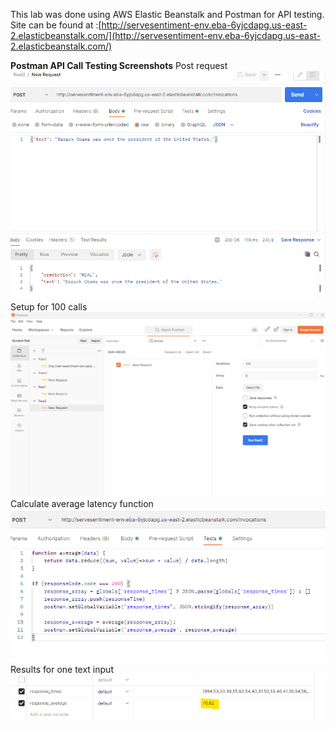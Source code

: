 
This lab was done using AWS Elastic Beanstalk and Postman for API testing.
Site can be found at :[http://servesentiment-env.eba-6yjcdapg.us-east-2.elasticbeanstalk.com/](http://servesentiment-env.eba-6yjcdapg.us-east-2.elasticbeanstalk.com/)


**Postman API Call Testing Screenshots**
Post request
![](images/postman_prediction.png)
Setup for 100 calls
![](images/postman_setup.png)
Calculate average latency function
![](images/postman_compute.png)
Results for one text input
![](images/postman_result.png)
